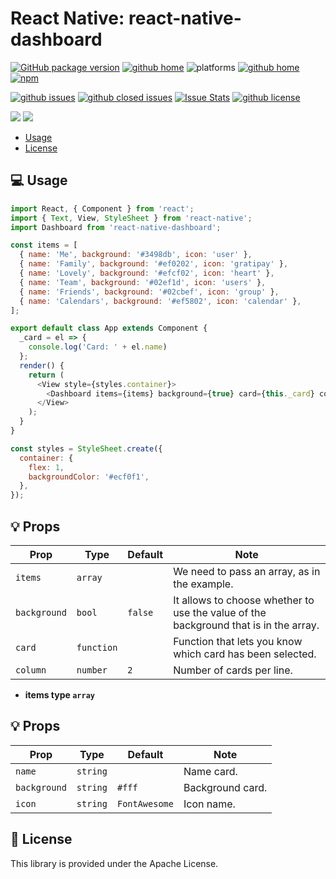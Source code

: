 # React Native: react-native-dashboard

[![GitHub package version](https://img.shields.io/github/package-json/v/gaetanozappi/react-native-dashboard.svg?style=flat&colorB=2b7cff)](https://github.com/gaetanozappi/react-native-dashboard)
[![github home](http://img.shields.io/npm/v/react-native-dashboard.svg?style=flat)](https://www.npmjs.com/package/react-native-dashboard)
![platforms](https://img.shields.io/badge/platforms-Android%20%7C%20iOS-brightgreen.svg?style=flat&colorB=191A17)
[![github home](https://img.shields.io/badge/gaetanozappi-react--native--dashboard-blue.svg?style=flat-square)](https://github.com/gaetanozappi/react-native-dashboard)
[![npm](https://img.shields.io/npm/dm/react-native-dashboard.svg?style=flat&colorB=007ec6)](https://www.npmjs.com/package/react-native-dashboard)

[![github issues](https://img.shields.io/github/issues/gaetanozappi/react-native-dashboard.svg?style=flat)](https://github.com/gaetanozappi/react-native-dashboard/issues)
[![github closed issues](https://img.shields.io/github/issues-closed/gaetanozappi/react-native-dashboard.svg?style=flat&colorB=44cc11)](https://github.com/gaetanozappi/react-native-dashboard/issues?q=is%3Aissue+is%3Aclosed)
[![Issue Stats](https://img.shields.io/issuestats/i/github/gaetanozappi/react-native-dashboard.svg?style=flat&colorB=44cc11)](http://github.com/gaetanozappi/react-native-dashboard/issues)
[![github license](https://img.shields.io/github/license/gaetanozappi/react-native-dashboard.svg)]()

<img src="https://github.com/gaetanozappi/react-native-dashboard/raw/master/screenshot/react-native-dashboard.png" />       
<img src="https://github.com/gaetanozappi/react-native-dashboard/raw/master/screenshot/react-native-dashboard2.png" />       

-   [Usage](#-usage)
-   [License](#-license)

## 💻 Usage

```javascript
import React, { Component } from 'react';
import { Text, View, StyleSheet } from 'react-native';
import Dashboard from 'react-native-dashboard';

const items = [
  { name: 'Me', background: '#3498db', icon: 'user' },
  { name: 'Family', background: '#ef0202', icon: 'gratipay' },
  { name: 'Lovely', background: '#efcf02', icon: 'heart' },
  { name: 'Team', background: '#02ef1d', icon: 'users' },
  { name: 'Friends', background: '#02cbef', icon: 'group' },
  { name: 'Calendars', background: '#ef5802', icon: 'calendar' },
];

export default class App extends Component {
  _card = el => {
    console.log('Card: ' + el.name)
  };
  render() {
    return (
      <View style={styles.container}>
        <Dashboard items={items} background={true} card={this._card} column={2} />
      </View>
    );
  }
}

const styles = StyleSheet.create({
  container: {
    flex: 1,
    backgroundColor: '#ecf0f1',
  },
});
```

## 💡 Props

| Prop              | Type       | Default | Note                                                                                                       |
| ----------------- | ---------- | ------- | ---------------------------------------------------------------------------------------------------------- |
| `items`      | `array`   |  | We need to pass an array, as in the example.
| `background`       | `bool`   | `false`   | It allows to choose whether to use the value of the background that is in the array.
| `card`          | `function`   |    | Function that lets you know which card has been selected.
| `column`     | `number`   | `2`  | Number of cards per line.

- **items type `array`**

## 💡 Props

| Prop              | Type       | Default | Note                                                                                                       |
| ----------------- | ---------- | ------- | ---------------------------------------------------------------------------------------------------------- |
| `name`      | `string`   |  | Name card.
| `background`       | `string`   | `#fff`   |Background card.
| `icon`     | `string`   | `FontAwesome`  | Icon name.

## 📜 License
This library is provided under the Apache License.
